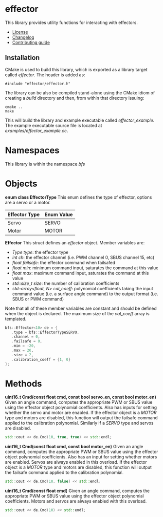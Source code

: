 # effector
This library provides utility functions for interacting with effectors. 
   * [License](LICENSE.md)
   * [Changelog](CHANGELOG.md)
   * [Contributing guide](CONTRIBUTING.md)

## Installation
CMake is used to build this library, which is exported as a library target called *effector*. The header is added as:

```
#include "effector/effector.h"
```

The library can be also be compiled stand-alone using the CMake idiom of creating a *build* directory and then, from within that directory issuing:

```
cmake ..
make
```

This will build the library and example executable called *effector_example*. The example executable source file is located at *examples/effector_example.cc*.

# Namespaces
This library is within the namespace *bfs*

# Objects

**enum class EffectorType** This enum defines the type of effector, options are a servo or a motor.

| Effector Type | Enum Value |
| --- | --- |
| Servo | SERVO |
| Motor | MOTOR |

**Effector<int N>** This struct defines an *effector* object. Member variables are:
   * *Type type*: the effector type
   * *int ch*: the effector channel (i.e. PWM channel 0, SBUS channel 15, etc)
   * *float failsafe*: the effector command when failsafed
   * *float min*: minimum command input, saturates the command at this value
   * *float max*: maximum command input, saturates the command at this value
   * *std::size_t size*: the number of calibration coefficients
   * *std::array<float, N> cal_coeff*: polynomial coefficients taking the input command value (i.e. a surface angle command) to the output format (i.e. SBUS or PWM command)

Note that all of these member variables are constant and should be defined when the object is declared. The maximum size of the *cal_coeff* array is templated. 

```C++
bfs::Effector<10> de = {
   .type = bfs::EffectorTypeSERVO,
   .channel = 0,
   .failsafe = 0,
   .min = -20,
   .max = 20,
   .size = 2,
   .calibration_coeff = {1, 0}
};
```

# Methods

**uint16_t Cmd(const float cmd, const bool servo_en, const bool motor_en)** Given an angle command, computes the appropriate PWM or SBUS value using the effector object polynomial coefficients. Also has inputs for setting whether the servo and motor are enabled. If the effector object is a *MOTOR* type and motors are disabled, this function will output the failsafe command applied to the calibration polynomial. Similarly if a *SERVO* type and servos are disabled.

```C++
std::cout << de.Cmd(10, true, true) << std::endl;
```

**uint16_t Cmd(const float cmd, const bool motor_en)** Given an angle command, computes the appropriate PWM or SBUS value using the effector object polynomial coefficients. Also has an input for setting whether motors are enabled. Servos are always enabled in this overload. If the effector object is a *MOTOR* type and motors are disabled, this function will output the failsafe command applied to the calibration polynomial.

```C++
std::cout << de.Cmd(10, false) << std::endl;
```

**uint16_t Cmd(const float cmd)** Given an angle command, computes the appropriate PWM or SBUS value using the effector object polynomial coefficients. Motors and servos are always enabled with this overload.

```C++
std::cout << de.Cmd(10) << std::endl;
```
